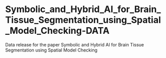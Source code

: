 # Symbolic_and_Hybrid_AI_for_Brain_Tissue_Segmentation_using_Spatial_Model_Checking-DATA

Data release for the paper Symbolic and Hybrid AI for Brain Tissue Segmentation using Spatial Model Checking
